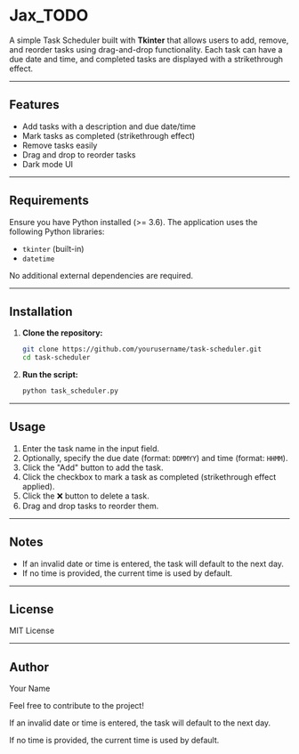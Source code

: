 # Jax_TODO

A simple Task Scheduler built with **Tkinter** that allows users to add, remove, and reorder tasks using drag-and-drop functionality. Each task can have a due date and time, and completed tasks are displayed with a strikethrough effect.

---

## Features

- Add tasks with a description and due date/time
- Mark tasks as completed (strikethrough effect)
- Remove tasks easily
- Drag and drop to reorder tasks
- Dark mode UI

---

## Requirements

Ensure you have Python installed (>= 3.6). The application uses the following Python libraries:

- `tkinter` (built-in)
- `datetime`

No additional external dependencies are required.

---

## Installation

1. **Clone the repository:**
   ```sh
   git clone https://github.com/yourusername/task-scheduler.git
   cd task-scheduler
   ```

2. **Run the script:**
   ```sh
   python task_scheduler.py
   ```

---

## Usage

1. Enter the task name in the input field.
2. Optionally, specify the due date (format: `DDMMYY`) and time (format: `HHMM`).
3. Click the "Add" button to add the task.
4. Click the checkbox to mark a task as completed (strikethrough effect applied).
5. Click the ❌ button to delete a task.
6. Drag and drop tasks to reorder them.

---

## Notes

- If an invalid date or time is entered, the task will default to the next day.
- If no time is provided, the current time is used by default.

---

## License

MIT License

---

## Author

Your Name

Feel free to contribute to the project!


If an invalid date or time is entered, the task will default to the next day.

If no time is provided, the current time is used by default.
